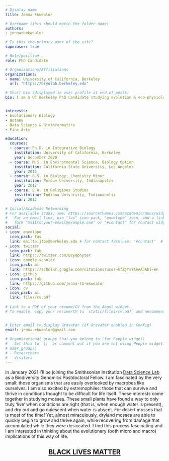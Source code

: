```yaml
---
# Display name
title: Jenna Ekwealor

# Username (this should match the folder name)
authors:
- jennatbekwealor

# Is this the primary user of the site?
superuser: true

# Role/position
role: PhD Candidate

# Organizations/Affiliations
organizations:
- name: University of California, Berkeley
  url: "https://bryolab.berkeley.edu"

# Short bio (displayed in user profile at end of posts)
bio: I am a UC Berkeley PhD Candidate studying evolution & eco-physiology of desiccation-tolerant desert mosses.


interests:
- Evolutionary Biology
- Botany
- Data Science & Bioinformatics
- Fine Arts

education:
  courses:
  - course: Ph.D. in Integrative Biology
    institution: University of California, Berkeley
    year: December 2020
  - course: M.S. in Environmental Science, Biology Option
    institution: California State University, Los Angeles
    year: 2015
  - course: B.S. in Biology, Chemistry Minor
    institution: Purdue University, Indianapolis
    year: 2012
  - course: B.A. in Religious Studies
    institution: Indiana University, Indianapolis
    year: 2012

# Social/Academic Networking
# For available icons, see: https://sourcethemes.com/academic/docs/widgets/#icons
#   For an email link, use "fas" icon pack, "envelope" icon, and a link in the
#   form "mailto:your-email@example.com" or "#contact" for contact widget.
social:
- icon: envelope
  icon_pack: fas
  link: mailto:jtbe@berkeley.edu # for contact form use: '#contact'  # For a direct email link, use "mailto:test@example.org".
- icon: twitter
  icon_pack: fab
  link: https://twitter.com/Bryophyter
- icon: google-scholar
  icon_pack: ai
  link: https://scholar.google.com/citations?user=kfZjYxYAAAAJ&hl=en
- icon: github
  icon_pack: fab
  link: https://github.com/jenna-tb-ekwealor
- icon: cv
  icon_pack: ai
  link: files/cv.pdf
  
# Link to a PDF of your resume/CV from the About widget.
# To enable, copy your resume/CV to `static/files/cv.pdf` and uncomment the lines below.  


# Enter email to display Gravatar (if Gravatar enabled in Config)
email: jenna.ekwealor@gmail.com
  
# Organizational groups that you belong to (for People widget)
#   Set this to `[]` or comment out if you are not using People widget.  
# user_groups:
# - Researchers
# - Visitors
---
```




In January 2021 I'll be joining the Smithsonian Institution <a href="https://datascience.si.edu" target="_blank">Data Science Lab</a> as a Biodiversity Genomics Postdoctoral Fellow. I am fascinated by the very small: those organisms that are easily overlooked by macrobes like ourselves. I am also excited by extremophiles: those that can survive and thrive in conditions thought to be difficult for life itself. These interests come together in studying mosses. These small plants have found a way to only truly ‘live’ when conditions are right (that is, when enough water is present), and dry out and go quiescent when water is absent. For desert mosses that is most of the time! Yet, almost miraculously, dryland mosses are able to quickly begin to grow and thrive again, while recovering from damage that accumulated while they were desiccated. I find this process fascinating and I am interested in thinking about the evolutionary (both micro and macro) implications of this way of life.
<br>
<center><h2><a href="https://blacklivesmatter.com" target=:"_blank">BLACK LIVES MATTER</h2></center></a>


